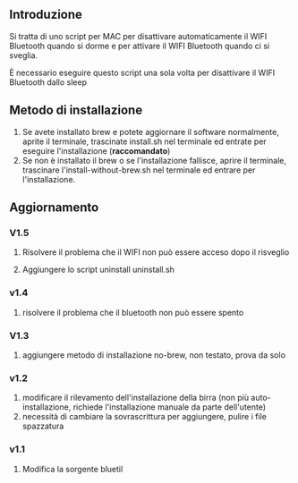 ## Introduzione

Si tratta di uno script per MAC per disattivare automaticamente il WIFI Bluetooth quando si dorme e per attivare il WIFI Bluetooth quando ci si sveglia.

È necessario eseguire questo script una sola volta per disattivare il WIFI Bluetooth dallo sleep

## Metodo di installazione

1. Se avete installato brew e potete aggiornare il software normalmente, aprite il terminale, trascinate install.sh nel terminale ed entrate per eseguire l'installazione (**raccomandato**)
2. Se non è installato il brew o se l'installazione fallisce, aprire il terminale, trascinare l'install-without-brew.sh nel terminale ed entrare per l'installazione.

## Aggiornamento

### V1.5

 1. Risolvere il problema che il WIFI non può essere acceso dopo il risveglio

 2. Aggiungere lo script uninstall uninstall.sh

### v1.4

1. risolvere il problema che il bluetooth non può essere spento

### V1.3

1. aggiungere metodo di installazione no-brew, non testato, prova da solo

### v1.2

1. modificare il rilevamento dell'installazione della birra (non più auto-installazione, richiede l'installazione manuale da parte dell'utente)
2. necessità di cambiare la sovrascrittura per aggiungere, pulire i file spazzatura

### v1.1

1. Modifica la sorgente bluetil

